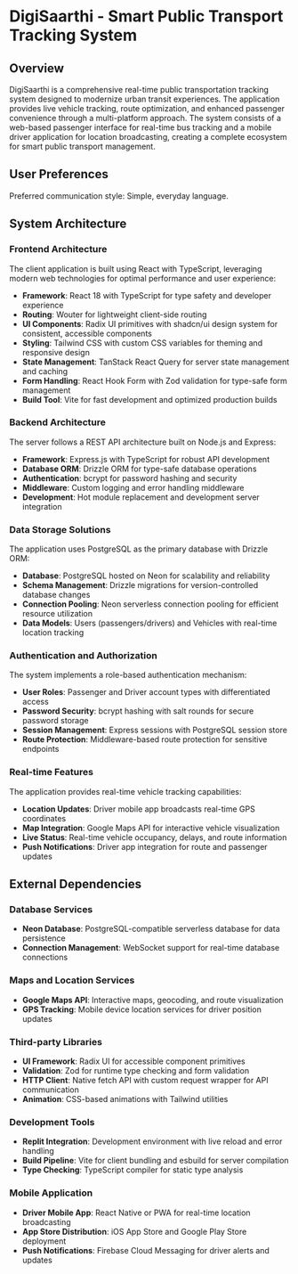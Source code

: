 # DigiSaarthi - Smart Public Transport Tracking System

## Overview

DigiSaarthi is a comprehensive real-time public transportation tracking system designed to modernize urban transit experiences. The application provides live vehicle tracking, route optimization, and enhanced passenger convenience through a multi-platform approach. The system consists of a web-based passenger interface for real-time bus tracking and a mobile driver application for location broadcasting, creating a complete ecosystem for smart public transport management.

## User Preferences

Preferred communication style: Simple, everyday language.

## System Architecture

### Frontend Architecture
The client application is built using React with TypeScript, leveraging modern web technologies for optimal performance and user experience:

- **Framework**: React 18 with TypeScript for type safety and developer experience
- **Routing**: Wouter for lightweight client-side routing
- **UI Components**: Radix UI primitives with shadcn/ui design system for consistent, accessible components
- **Styling**: Tailwind CSS with custom CSS variables for theming and responsive design
- **State Management**: TanStack React Query for server state management and caching
- **Form Handling**: React Hook Form with Zod validation for type-safe form management
- **Build Tool**: Vite for fast development and optimized production builds

### Backend Architecture
The server follows a REST API architecture built on Node.js and Express:

- **Framework**: Express.js with TypeScript for robust API development
- **Database ORM**: Drizzle ORM for type-safe database operations
- **Authentication**: bcrypt for password hashing and security
- **Middleware**: Custom logging and error handling middleware
- **Development**: Hot module replacement and development server integration

### Data Storage Solutions
The application uses PostgreSQL as the primary database with Drizzle ORM:

- **Database**: PostgreSQL hosted on Neon for scalability and reliability
- **Schema Management**: Drizzle migrations for version-controlled database changes
- **Connection Pooling**: Neon serverless connection pooling for efficient resource utilization
- **Data Models**: Users (passengers/drivers) and Vehicles with real-time location tracking

### Authentication and Authorization
The system implements a role-based authentication mechanism:

- **User Roles**: Passenger and Driver account types with differentiated access
- **Password Security**: bcrypt hashing with salt rounds for secure password storage
- **Session Management**: Express sessions with PostgreSQL session store
- **Route Protection**: Middleware-based route protection for sensitive endpoints

### Real-time Features
The application provides real-time vehicle tracking capabilities:

- **Location Updates**: Driver mobile app broadcasts real-time GPS coordinates
- **Map Integration**: Google Maps API for interactive vehicle visualization
- **Live Status**: Real-time vehicle occupancy, delays, and route information
- **Push Notifications**: Driver app integration for route and passenger updates

## External Dependencies

### Database Services
- **Neon Database**: PostgreSQL-compatible serverless database for data persistence
- **Connection Management**: WebSocket support for real-time database connections

### Maps and Location Services
- **Google Maps API**: Interactive maps, geocoding, and route visualization
- **GPS Tracking**: Mobile device location services for driver position updates

### Third-party Libraries
- **UI Framework**: Radix UI for accessible component primitives
- **Validation**: Zod for runtime type checking and form validation
- **HTTP Client**: Native fetch API with custom request wrapper for API communication
- **Animation**: CSS-based animations with Tailwind utilities

### Development Tools
- **Replit Integration**: Development environment with live reload and error handling
- **Build Pipeline**: Vite for client bundling and esbuild for server compilation
- **Type Checking**: TypeScript compiler for static type analysis

### Mobile Application
- **Driver Mobile App**: React Native or PWA for real-time location broadcasting
- **App Store Distribution**: iOS App Store and Google Play Store deployment
- **Push Notifications**: Firebase Cloud Messaging for driver alerts and updates
